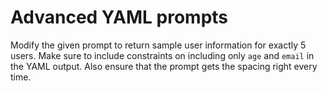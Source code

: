 # Advanced YAML prompts

Modify the given prompt to return sample user information for exactly 5 users. Make sure to include constraints on including only `age` and `email` in the YAML output. Also ensure that the prompt gets the spacing right every time.
